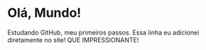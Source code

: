 # Olá, Mundo!
 Estudando GitHub, meu primeiros passos.
Essa linha eu adicionei diretamente no site! QUE IMPRESSIONANTE!
